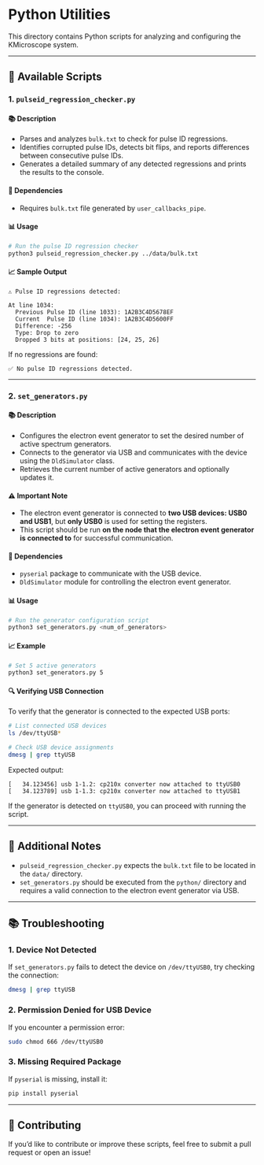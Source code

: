 # Python Utilities

This directory contains Python scripts for analyzing and configuring the KMicroscope system.

---

## 🚀 Available Scripts

### 1. `pulseid_regression_checker.py`

#### 📚 Description
- Parses and analyzes `bulk.txt` to check for pulse ID regressions.
- Identifies corrupted pulse IDs, detects bit flips, and reports differences between consecutive pulse IDs.
- Generates a detailed summary of any detected regressions and prints the results to the console.

#### 📄 Dependencies
- Requires `bulk.txt` file generated by `user_callbacks_pipe`.

#### 📊 Usage
```bash
# Run the pulse ID regression checker
python3 pulseid_regression_checker.py ../data/bulk.txt
```

#### 📈 Sample Output
```
⚠️ Pulse ID regressions detected:

At line 1034:
  Previous Pulse ID (line 1033): 1A2B3C4D5678EF
  Current  Pulse ID (line 1034): 1A2B3C4D5600FF
  Difference: -256
  Type: Drop to zero
  Dropped 3 bits at positions: [24, 25, 26]
```
If no regressions are found:
```
✅ No pulse ID regressions detected.
```

---

### 2. `set_generators.py`

#### 📚 Description
- Configures the electron event generator to set the desired number of active spectrum generators.
- Connects to the generator via USB and communicates with the device using the `DldSimulator` class.
- Retrieves the current number of active generators and optionally updates it.

#### ⚠️ Important Note
- The electron event generator is connected to **two USB devices: USB0 and USB1**, but **only USB0** is used for setting the registers.
- This script should be run **on the node that the electron event generator is connected to** for successful communication.

#### 📄 Dependencies
- `pyserial` package to communicate with the USB device.
- `DldSimulator` module for controlling the electron event generator.

#### 📊 Usage
```bash
# Run the generator configuration script
python3 set_generators.py <num_of_generators>
```

#### 📈 Example
```bash
# Set 5 active generators
python3 set_generators.py 5
```

#### 🔍 Verifying USB Connection
To verify that the generator is connected to the expected USB ports:
```bash
# List connected USB devices
ls /dev/ttyUSB*

# Check USB device assignments
dmesg | grep ttyUSB
```
Expected output:
```
[   34.123456] usb 1-1.2: cp210x converter now attached to ttyUSB0
[   34.123789] usb 1-1.3: cp210x converter now attached to ttyUSB1
```

If the generator is detected on `ttyUSB0`, you can proceed with running the script.

---

## 📄 Additional Notes

- `pulseid_regression_checker.py` expects the `bulk.txt` file to be located in the `data/` directory.
- `set_generators.py` should be executed from the `python/` directory and requires a valid connection to the electron event generator via USB.

---

## 📚 Troubleshooting

### 1. **Device Not Detected**
If `set_generators.py` fails to detect the device on `/dev/ttyUSB0`, try checking the connection:
```bash
dmesg | grep ttyUSB
```

### 2. **Permission Denied for USB Device**
If you encounter a permission error:
```bash
sudo chmod 666 /dev/ttyUSB0
```

### 3. **Missing Required Package**
If `pyserial` is missing, install it:
```bash
pip install pyserial
```

---

## 🤝 Contributing

If you’d like to contribute or improve these scripts, feel free to submit a pull request or open an issue!


